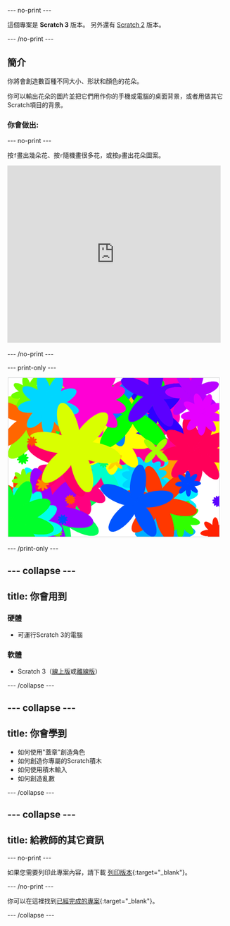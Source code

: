 --- no-print ---

這個專案是 **Scratch 3** 版本。 另外還有 [Scratch 2](https://projects.raspberrypi.org/zh-TW/projects/flower-generator-scratch2) 版本。

--- /no-print ---

## 簡介

你將會創造數百種不同大小、形狀和顏色的花朵。

你可以輸出花朵的圖片並把它們用作你的手機或電腦的桌面背景，或者用做其它Scratch項目的背景。

### 你會做出:

--- no-print ---

按`f`畫出幾朵花、按`r`隨機畫很多花，或按`p`畫出花朵圖案。

<div class="scratch-preview">
  <iframe allowtransparency="true" width="485" height="402" src="https://scratch.mit.edu/projects/embed/253355932/?autostart=false" frameborder="0" scrolling="no"></iframe>
</div>

--- /no-print ---

--- print-only ---

![隨機花朵](images/flower-random.png)

--- /print-only ---

--- collapse ---
---
title: 你會用到
---

### 硬體

+ 可運行Scratch 3的電腦

### 軟體

+ Scratch 3（[線上版](https://rpf.io/scratch-on)或[離線版](https://rpf.io/scratch-off)）

--- /collapse ---

--- collapse ---
---
title: 你會學到
---

+ 如何使用"蓋章"創造角色 
+ 如何創造你專屬的Scratch積木
+ 如何使用積木輸入 
+ 如何創造亂數 

--- /collapse ---

--- collapse ---
---
title: 給教師的其它資訊
---

--- no-print ---

如果您需要列印此專案內容，請下載 [列印版本](https://projects.raspberrypi.org/zh-TW/projects/flower-generator/print){:target="_blank"}。

--- /no-print ---

你可以在這裡找到[已經完成的專案](http://rpf.io/p/zh-TW/flower-generator-get){:target="_blank"}。

--- /collapse ---
